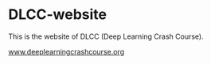 # DLCC-website

This is the website of DLCC (Deep Learning Crash Course).

www.deeplearningcrashcourse.org
